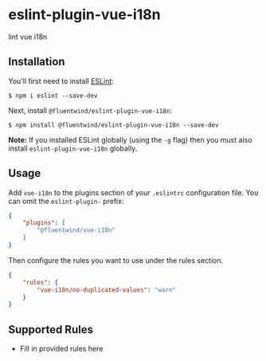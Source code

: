 # eslint-plugin-vue-i18n

lint vue i18n

## Installation

You'll first need to install [ESLint](http://eslint.org):

```
$ npm i eslint --save-dev
```

Next, install `@fluentwind/eslint-plugin-vue-i18n`:

```
$ npm install @fluentwind/eslint-plugin-vue-i18n --save-dev
```

**Note:** If you installed ESLint globally (using the `-g` flag) then you must also install `eslint-plugin-vue-i18n` globally.

## Usage

Add `vue-i18n` to the plugins section of your `.eslintrc` configuration file. You can omit the `eslint-plugin-` prefix:

```json
{
    "plugins": [
        "@fluentwind/vue-i18n"
    ]
}
```


Then configure the rules you want to use under the rules section.

```json
{
    "rules": {
        "vue-i18n/no-duplicated-values": "warn"
    }
}
```

## Supported Rules

* Fill in provided rules here





